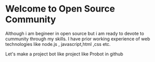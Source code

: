 # Welcome to Open Source Community
Although i am begineer in open source but i am ready to devote to cummunity through my skills.
I have prior working experience of web technologies like node.js , javascript,html ,css etc.

Let's make a project bot like project like Probot in github 

